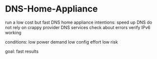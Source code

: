 # DNS-Home-Appliance
run a low cost but fast DNS home appliance
intentions:
    speed up DNS
    do not rely on crappy provider DNS services
    check about errors
    verify IPv6 working
 
 conditions:
    low power demand
    low config effort
    low risk

goal:
    fast results
    
    
